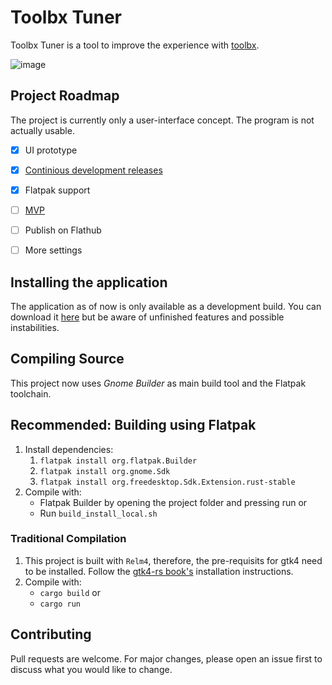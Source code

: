 
# Toolbx Tuner

Toolbx Tuner is a tool to improve the experience with [toolbx](https://containertoolbx.org/).

![image](https://user-images.githubusercontent.com/9381167/163803291-91a53046-85c3-4ba1-8f3b-1ecd29343e89.png)

## Project Roadmap

The project is currently only a user-interface concept. The program is not actually usable.

- [x] UI prototype
- [x] [Continious development releases](https://github.com/13hannes11/toolbx-tuner/releases/tag/dev)
- [x] Flatpak support
- [ ] [MVP](https://github.com/13hannes11/toolbx-tuner/milestone/1)
- [ ] Publish on Flathub
- [ ] More settings


## Installing the application

The application as of now is only available as a development build. You can download it [here](https://github.com/13hannes11/toolbx-tuner/releases/tag/dev) but be aware of unfinished features and possible instabilities. 


## Compiling Source

This project now uses *Gnome Builder* as main build tool and the Flatpak toolchain.

## Recommended: Building using Flatpak


1. Install dependencies:
    1. `flatpak install org.flatpak.Builder`
    2. `flatpak install org.gnome.Sdk`
    3. `flatpak install org.freedesktop.Sdk.Extension.rust-stable` 
2. Compile with:
    * Flatpak Builder by opening the project folder and pressing run or
    * Run `build_install_local.sh`


### Traditional Compilation

1. This project is built with `Relm4`, therefore, the pre-requisits for gtk4 need to be installed. Follow the [gtk4-rs book's](https://gtk-rs.org/gtk4-rs/stable/latest/book/installation_linux.html) installation instructions.
2. Compile with:
    * `cargo build` or
    * `cargo run`

## Contributing
Pull requests are welcome. For major changes, please open an issue first to discuss what you would like to change.
